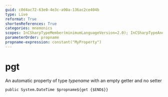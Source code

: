 ```yaml
---
guid: c0d4ac72-63e0-4e3c-a90a-136ac2ce404b
type: Live
reformat: True
shortenReferences: True
categories: mnemonics
scopes: InCSharpTypeMember(minimumLanguageVersion=2.0); InCSharpTypeAndNamespace(minimumLanguageVersion=2.0)
parameterOrder: propname
propname-expression: constant("MyProperty")
---
```


# pgt

An automatic property of type $typename$ with an empty getter and no setter

```
public System.DateTime $propname${get {$END$}}
```
